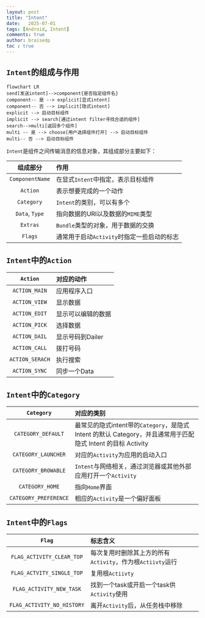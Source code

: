 ```yaml
---
layout: post
title: "Intent"
date:   2025-07-01
tags: [Android, Intent]
comments: true
author: braisedp
toc : true
---
```


<!-- more -->

## `Intent`的组成与作用

```mermaid
flowchart LR
send[发送intent]-->component{是否指定组件名}
component-- 是 --> explicit[显式intent]
component-- 否 --> implicit[隐式intent]
explicit --> 启动目标组件
implicit --> search[通过intent filter寻找合适的组件]
search-->multi[返回多个组件]
multi -- 是 --> choose[用户选择组件打开] --> 启动目标组件
multi-- 否 --> 启动目标组件
```

`Intent`是组件之间传输消息的信息对象，其组成部分主要如下：

|组成部分|作用|
|:-:|:-|
|`ComponentName`|在显式`Intent`中指定，表示目标组件|
|`Action`|表示想要完成的一个动作|
|`Category`|`Intent`的类别，可以有多个|
|`Data`, `Type`|指向数据的URI以及数据的`MIME`类型|
|`Extras`|`Bundle`类型的对象，用于数据的交换|
|`Flags`|通常用于启动`Activity`时指定一些启动的标志|

## `Intent`中的`Action`

|`Action`|对应的动作|
|:-:|:-|
|`ACTION_MAIN`|应用程序入口|
|`ACTION_VIEW`|显示数据|
|`ACTION_EDIT`|显示可以编辑的数据|
|`ACTION_PICK`|选择数据| 
|`ACTION_DAIL`|显示号码到Dailer|
|`ACTION_CALL`|拨打号码|
|`ACTION_SERACH`|执行搜索|
|`ACTION_SYNC`|同步一个Data|


## `Intent`中的`Category`

|`Category`|对应的类别|
|:-:|:-|
|`CATEGORY_DEFAULT`|最常见的隐式intent带的`Category`，是隐式 Intent 的默认 Category，并且通常用于匹配隐式 Intent 的目标 Activity|
|`CATEGORY_LAUNCHER`|对应的`Activity`为应用的启动入口|
|`CATEGORY_BROWABLE`|`Intent`与网络相关，通过浏览器或其他外部应用打开一个`Activity`|
|`CATEGORY_HOME`|指向`Home`界面|
|`CATEGORY_PREFERENCE`|相应的`Activity`是一个偏好面板|

## `Intent`中的`Flags`

|`Flag`|标志含义|
|:-:|:-|
|`FLAG_ACTIVITY_CLEAR_TOP`|每次复用时删除其上方的所有`Activity`，作为根`Actiivty`运行|
|`FLAG_ACTVITY_SINGLE_TOP`|复用根`Actiivty`|
|`FLAG_ACTIVITY_NEW_TASK`|找到一个task或开启一个task供`Activity`使用|
|`FLAG_ACTIVITY_NO_HISTORY`|离开`Activity`后，从任务栈中移除|